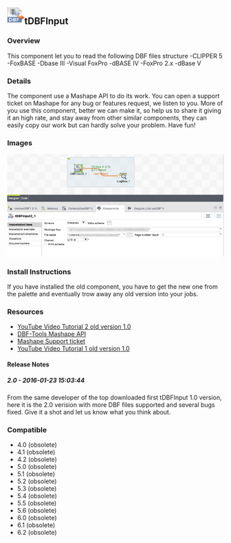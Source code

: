 ## <img src='./logo.jpg' width='40' height='40'>tDBFInput

### Overview
This component let you to read the following DBF files structure
-CLIPPER 5
-FoxBASE
-Dbase III
-Visual FoxPro
-dBASE IV
-FoxPro 2.x
-dBase V
### Details
The component use a Mashape API to do its work.
You can open a support ticket on Mashape for any bug or features request, we listen to you.
More of you use this component, better we can make it, so help us to share it giving it an high rate, and stay away from other similar components, they can easily copy our work but can hardly solve your problem.
Have fun!


### Images
<a href='./screenshots/v_2.0__2.jpg'><img src='./screenshots/v_2.0__2.jpg' ></a>


### Install Instructions
If you have installed the old component, you have to get the new one from the palette and eventually trow away any old version into your jobs.
### Resources
 * <a href=https://youtu.be/6zuORJdNEL4>YouTube Video Tutorial 2 old version 1.0</a>
 * <a href=https://market.mashape.com/heisenbug/dbf-tools>DBF-Tools Mashape API</a>
 * <a href=https://market.mashape.com/heisenbug/dbf-tools/support/new>Mashape Support ticket</a>
 * <a href=https://youtu.be/X2u8cuC-IdY>YouTube Video Tutorial 1 old version 1.0</a>

#### Release Notes

##### 2.0 - 2016-01-23 15:03:44
From the same developer of the top downloaded first tDBFInput 1.0 version, here it is the 2.0 verision with more DBF files supported and several bugs fixed.
Give it a shot and let us know what you think about.
### Compatible
 -  4.0 (obsolete)
 -   4.1 (obsolete)
 -   4.2 (obsolete)
 -   5.0 (obsolete)
 -   5.1 (obsolete)
 -   5.2 (obsolete)
 -   5.3 (obsolete)
 -   5.4 (obsolete)
 -   5.5 (obsolete)
 -   5.6 (obsolete)
 -   6.0 (obsolete)
 -   6.1 (obsolete)
 -   6.2 (obsolete)